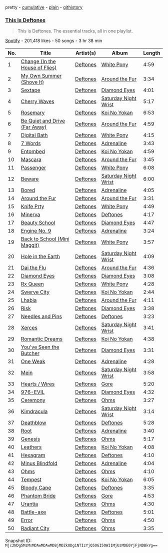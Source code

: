 pretty - [cumulative](/playlists/cumulative/37i9dQZF1DZ06evO3WNHaM.md) - [plain](/playlists/plain/37i9dQZF1DZ06evO3WNHaM) - [githistory](https://github.githistory.xyz/mackorone/spotify-playlist-archive/blob/main/playlists/plain/37i9dQZF1DZ06evO3WNHaM)

### [This Is Deftones](https://open.spotify.com/playlist/37i9dQZF1DZ06evO3WNHaM)

> This is Deftones\. The essential tracks, all in one playlist.

[Spotify](https://open.spotify.com/user/spotify) - 201,418 likes - 50 songs - 3 hr 38 min

| No. | Title | Artist(s) | Album | Length |
|---|---|---|---|---|
| 1 | [Change \(In the House of Flies\)](https://open.spotify.com/track/51c94ac31swyDQj9B3Lzs3) | [Deftones](https://open.spotify.com/artist/6Ghvu1VvMGScGpOUJBAHNH) | [White Pony](https://open.spotify.com/album/5LEXck3kfixFaA3CqVE7bC) | 4:59 |
| 2 | [My Own Summer \(Shove It\)](https://open.spotify.com/track/1158ckiB5S4cpsdYHDB9IF) | [Deftones](https://open.spotify.com/artist/6Ghvu1VvMGScGpOUJBAHNH) | [Around the Fur](https://open.spotify.com/album/7o4UsmV37Sg5It2Eb7vHzu) | 3:34 |
| 3 | [Sextape](https://open.spotify.com/track/1EryAkZ0VHstC6haIxVBiE) | [Deftones](https://open.spotify.com/artist/6Ghvu1VvMGScGpOUJBAHNH) | [Diamond Eyes](https://open.spotify.com/album/1GjjBpY2iDwSQs5bykQI5e) | 4:01 |
| 4 | [Cherry Waves](https://open.spotify.com/track/70L6nHORQsblY813yNqUR3) | [Deftones](https://open.spotify.com/artist/6Ghvu1VvMGScGpOUJBAHNH) | [Saturday Night Wrist](https://open.spotify.com/album/4ilqDlqD37nilewk9x8tyZ) | 5:17 |
| 5 | [Rosemary](https://open.spotify.com/track/4FEr6dIdH6EqLKR0jB560J) | [Deftones](https://open.spotify.com/artist/6Ghvu1VvMGScGpOUJBAHNH) | [Koi No Yokan](https://open.spotify.com/album/4PIVdqvL1Rc7T7Vfsr8n8Q) | 6:53 |
| 6 | [Be Quiet and Drive \(Far Away\)](https://open.spotify.com/track/4Uiw0Sl9yskBaC6P4DcdVD) | [Deftones](https://open.spotify.com/artist/6Ghvu1VvMGScGpOUJBAHNH) | [Around the Fur](https://open.spotify.com/album/7o4UsmV37Sg5It2Eb7vHzu) | 4:59 |
| 7 | [Digital Bath](https://open.spotify.com/track/2jSJm3Gv6GLxduWLenmjKS) | [Deftones](https://open.spotify.com/artist/6Ghvu1VvMGScGpOUJBAHNH) | [White Pony](https://open.spotify.com/album/5LEXck3kfixFaA3CqVE7bC) | 4:15 |
| 8 | [7 Words](https://open.spotify.com/track/6DoXuH326aAYEN8CnlLmhP) | [Deftones](https://open.spotify.com/artist/6Ghvu1VvMGScGpOUJBAHNH) | [Adrenaline](https://open.spotify.com/album/30YN03R4Bjl8Qwz8wPRoXG) | 3:43 |
| 9 | [Entombed](https://open.spotify.com/track/4bLCPfBLKlqiONo6TALTh5) | [Deftones](https://open.spotify.com/artist/6Ghvu1VvMGScGpOUJBAHNH) | [Koi No Yokan](https://open.spotify.com/album/4PIVdqvL1Rc7T7Vfsr8n8Q) | 4:59 |
| 10 | [Mascara](https://open.spotify.com/track/4cLdpErILMO8Db8pQVAVcZ) | [Deftones](https://open.spotify.com/artist/6Ghvu1VvMGScGpOUJBAHNH) | [Around the Fur](https://open.spotify.com/album/7o4UsmV37Sg5It2Eb7vHzu) | 3:45 |
| 11 | [Passenger](https://open.spotify.com/track/7IoK6jZBxY7NMoQPoPXZCF) | [Deftones](https://open.spotify.com/artist/6Ghvu1VvMGScGpOUJBAHNH) | [White Pony](https://open.spotify.com/album/5LEXck3kfixFaA3CqVE7bC) | 6:08 |
| 12 | [Beware](https://open.spotify.com/track/2ASygm7048ssav4ekbehPS) | [Deftones](https://open.spotify.com/artist/6Ghvu1VvMGScGpOUJBAHNH) | [Saturday Night Wrist](https://open.spotify.com/album/4ilqDlqD37nilewk9x8tyZ) | 6:00 |
| 13 | [Bored](https://open.spotify.com/track/0PicuPCfXDJyyRtOR1ukGW) | [Deftones](https://open.spotify.com/artist/6Ghvu1VvMGScGpOUJBAHNH) | [Adrenaline](https://open.spotify.com/album/30YN03R4Bjl8Qwz8wPRoXG) | 4:05 |
| 14 | [Around the Fur](https://open.spotify.com/track/3Fwe3XoPOiyWUPYdBKMTqV) | [Deftones](https://open.spotify.com/artist/6Ghvu1VvMGScGpOUJBAHNH) | [Around the Fur](https://open.spotify.com/album/7o4UsmV37Sg5It2Eb7vHzu) | 3:31 |
| 15 | [Knife Prty](https://open.spotify.com/track/42Kv1RoTAm09FeytxiuZIB) | [Deftones](https://open.spotify.com/artist/6Ghvu1VvMGScGpOUJBAHNH) | [White Pony](https://open.spotify.com/album/5LEXck3kfixFaA3CqVE7bC) | 4:49 |
| 16 | [Minerva](https://open.spotify.com/track/1gzWd0ILFaCoHUfQSkCIvl) | [Deftones](https://open.spotify.com/artist/6Ghvu1VvMGScGpOUJBAHNH) | [Deftones](https://open.spotify.com/album/6252G7bGCVijXlqAjtjeDP) | 4:17 |
| 17 | [Beauty School](https://open.spotify.com/track/5sUCU4eiyf0pplIJ7OGEoc) | [Deftones](https://open.spotify.com/artist/6Ghvu1VvMGScGpOUJBAHNH) | [Diamond Eyes](https://open.spotify.com/album/1GjjBpY2iDwSQs5bykQI5e) | 4:47 |
| 18 | [Engine No\. 9](https://open.spotify.com/track/5vVKkF3xih38Vcoo4HgAo8) | [Deftones](https://open.spotify.com/artist/6Ghvu1VvMGScGpOUJBAHNH) | [Adrenaline](https://open.spotify.com/album/30YN03R4Bjl8Qwz8wPRoXG) | 3:24 |
| 19 | [Back to School \(Mini Maggit\)](https://open.spotify.com/track/0Qrb3L8JgreLBW8g4qyan9) | [Deftones](https://open.spotify.com/artist/6Ghvu1VvMGScGpOUJBAHNH) | [White Pony](https://open.spotify.com/album/5LEXck3kfixFaA3CqVE7bC) | 3:57 |
| 20 | [Hole in the Earth](https://open.spotify.com/track/5Bpc360LNUScK53FrM8nvB) | [Deftones](https://open.spotify.com/artist/6Ghvu1VvMGScGpOUJBAHNH) | [Saturday Night Wrist](https://open.spotify.com/album/4ilqDlqD37nilewk9x8tyZ) | 4:09 |
| 21 | [Dai the Flu](https://open.spotify.com/track/2cN7qiHMJflO91pkG9HoO1) | [Deftones](https://open.spotify.com/artist/6Ghvu1VvMGScGpOUJBAHNH) | [Around the Fur](https://open.spotify.com/album/7o4UsmV37Sg5It2Eb7vHzu) | 4:36 |
| 22 | [Diamond Eyes](https://open.spotify.com/track/6nmDEbjMZru5j55HIkX2yZ) | [Deftones](https://open.spotify.com/artist/6Ghvu1VvMGScGpOUJBAHNH) | [Diamond Eyes](https://open.spotify.com/album/1GjjBpY2iDwSQs5bykQI5e) | 3:08 |
| 23 | [Rx Queen](https://open.spotify.com/track/6HgrJfzfj9WRBABdussy8z) | [Deftones](https://open.spotify.com/artist/6Ghvu1VvMGScGpOUJBAHNH) | [White Pony](https://open.spotify.com/album/5LEXck3kfixFaA3CqVE7bC) | 4:28 |
| 24 | [Swerve City](https://open.spotify.com/track/2OUR8g12h5qsGDs1v5lqvp) | [Deftones](https://open.spotify.com/artist/6Ghvu1VvMGScGpOUJBAHNH) | [Koi No Yokan](https://open.spotify.com/album/4PIVdqvL1Rc7T7Vfsr8n8Q) | 2:44 |
| 25 | [Lhabia](https://open.spotify.com/track/28q0pUwcJRS2tGZsYH6xL5) | [Deftones](https://open.spotify.com/artist/6Ghvu1VvMGScGpOUJBAHNH) | [Around the Fur](https://open.spotify.com/album/7o4UsmV37Sg5It2Eb7vHzu) | 4:11 |
| 26 | [Risk](https://open.spotify.com/track/0lqHgjNrXmtFroWDqwV1iQ) | [Deftones](https://open.spotify.com/artist/6Ghvu1VvMGScGpOUJBAHNH) | [Diamond Eyes](https://open.spotify.com/album/1GjjBpY2iDwSQs5bykQI5e) | 3:38 |
| 27 | [Needles and Pins](https://open.spotify.com/track/1oTKnx7AgEhA5wUs3Z8rrr) | [Deftones](https://open.spotify.com/artist/6Ghvu1VvMGScGpOUJBAHNH) | [Deftones](https://open.spotify.com/album/6252G7bGCVijXlqAjtjeDP) | 3:23 |
| 28 | [Xerces](https://open.spotify.com/track/5hxcxipGOjgTzrPOkfsyyS) | [Deftones](https://open.spotify.com/artist/6Ghvu1VvMGScGpOUJBAHNH) | [Saturday Night Wrist](https://open.spotify.com/album/4ilqDlqD37nilewk9x8tyZ) | 3:41 |
| 29 | [Romantic Dreams](https://open.spotify.com/track/23ZfYXdy2deoaf4u1XObHZ) | [Deftones](https://open.spotify.com/artist/6Ghvu1VvMGScGpOUJBAHNH) | [Koi No Yokan](https://open.spotify.com/album/4PIVdqvL1Rc7T7Vfsr8n8Q) | 4:38 |
| 30 | [You've Seen the Butcher](https://open.spotify.com/track/0oHj2DHtNVWEgBqOa1bejc) | [Deftones](https://open.spotify.com/artist/6Ghvu1VvMGScGpOUJBAHNH) | [Diamond Eyes](https://open.spotify.com/album/1GjjBpY2iDwSQs5bykQI5e) | 3:31 |
| 31 | [One Weak](https://open.spotify.com/track/4Bj9dhsxbIwrblcmBs9BpZ) | [Deftones](https://open.spotify.com/artist/6Ghvu1VvMGScGpOUJBAHNH) | [Adrenaline](https://open.spotify.com/album/30YN03R4Bjl8Qwz8wPRoXG) | 4:28 |
| 32 | [Mein](https://open.spotify.com/track/7vfUhnW7qDtkFId4GJnvtA) | [Deftones](https://open.spotify.com/artist/6Ghvu1VvMGScGpOUJBAHNH) | [Saturday Night Wrist](https://open.spotify.com/album/4ilqDlqD37nilewk9x8tyZ) | 3:58 |
| 33 | [Hearts / Wires](https://open.spotify.com/track/1SeMnyEb5dwCBLU3QUC0K2) | [Deftones](https://open.spotify.com/artist/6Ghvu1VvMGScGpOUJBAHNH) | [Gore](https://open.spotify.com/album/3tsXyEbUQehXPaRFCS8K1n) | 5:20 |
| 34 | [976\-EVIL](https://open.spotify.com/track/3hb4W4FUPjyWUbYY2Sfih5) | [Deftones](https://open.spotify.com/artist/6Ghvu1VvMGScGpOUJBAHNH) | [Diamond Eyes](https://open.spotify.com/album/1GjjBpY2iDwSQs5bykQI5e) | 4:32 |
| 35 | [Ceremony](https://open.spotify.com/track/2X5SHv5ubRTNIgMxxCPYdo) | [Deftones](https://open.spotify.com/artist/6Ghvu1VvMGScGpOUJBAHNH) | [Ohms](https://open.spotify.com/album/0VEFy5MsBiq0u2lWL0OwOd) | 3:27 |
| 36 | [Kimdracula](https://open.spotify.com/track/4m8wPzkI1y0sUdqEh4A7fq) | [Deftones](https://open.spotify.com/artist/6Ghvu1VvMGScGpOUJBAHNH) | [Saturday Night Wrist](https://open.spotify.com/album/4ilqDlqD37nilewk9x8tyZ) | 3:14 |
| 37 | [Deathblow](https://open.spotify.com/track/09QuitJuAP87RoBSpiCXPs) | [Deftones](https://open.spotify.com/artist/6Ghvu1VvMGScGpOUJBAHNH) | [Deftones](https://open.spotify.com/album/6252G7bGCVijXlqAjtjeDP) | 5:28 |
| 38 | [Root](https://open.spotify.com/track/2jkZB94i573H134wKmsw2y) | [Deftones](https://open.spotify.com/artist/6Ghvu1VvMGScGpOUJBAHNH) | [Adrenaline](https://open.spotify.com/album/30YN03R4Bjl8Qwz8wPRoXG) | 3:40 |
| 39 | [Genesis](https://open.spotify.com/track/6FfMQVzOC46ZL5byOQfUhT) | [Deftones](https://open.spotify.com/artist/6Ghvu1VvMGScGpOUJBAHNH) | [Ohms](https://open.spotify.com/album/0VEFy5MsBiq0u2lWL0OwOd) | 5:17 |
| 40 | [Leathers](https://open.spotify.com/track/0RLhtEt50QUwKXNwKI4dSJ) | [Deftones](https://open.spotify.com/artist/6Ghvu1VvMGScGpOUJBAHNH) | [Koi No Yokan](https://open.spotify.com/album/4PIVdqvL1Rc7T7Vfsr8n8Q) | 4:08 |
| 41 | [Hexagram](https://open.spotify.com/track/2xgvuJvwjnaJHFHb66E3nq) | [Deftones](https://open.spotify.com/artist/6Ghvu1VvMGScGpOUJBAHNH) | [Deftones](https://open.spotify.com/album/6252G7bGCVijXlqAjtjeDP) | 4:10 |
| 42 | [Minus Blindfold](https://open.spotify.com/track/5zFalOg043nNnRYtU7TS1T) | [Deftones](https://open.spotify.com/artist/6Ghvu1VvMGScGpOUJBAHNH) | [Adrenaline](https://open.spotify.com/album/30YN03R4Bjl8Qwz8wPRoXG) | 4:04 |
| 43 | [Ohms](https://open.spotify.com/track/0h6vLT1rLneoc5I4sOxvB1) | [Deftones](https://open.spotify.com/artist/6Ghvu1VvMGScGpOUJBAHNH) | [Ohms](https://open.spotify.com/album/0VEFy5MsBiq0u2lWL0OwOd) | 4:10 |
| 44 | [Tempest](https://open.spotify.com/track/1parffUcsk8pfGbyMtGnmW) | [Deftones](https://open.spotify.com/artist/6Ghvu1VvMGScGpOUJBAHNH) | [Koi No Yokan](https://open.spotify.com/album/4PIVdqvL1Rc7T7Vfsr8n8Q) | 6:05 |
| 45 | [Bloody Cape](https://open.spotify.com/track/66ace8nbTVjgHTed107cDn) | [Deftones](https://open.spotify.com/artist/6Ghvu1VvMGScGpOUJBAHNH) | [Deftones](https://open.spotify.com/album/6252G7bGCVijXlqAjtjeDP) | 3:35 |
| 46 | [Phantom Bride](https://open.spotify.com/track/33qrQEXQJg4uk6k8fZgoOa) | [Deftones](https://open.spotify.com/artist/6Ghvu1VvMGScGpOUJBAHNH) | [Gore](https://open.spotify.com/album/3tsXyEbUQehXPaRFCS8K1n) | 4:53 |
| 47 | [Urantia](https://open.spotify.com/track/33WXUh74RZ4CEfUkpJwHWE) | [Deftones](https://open.spotify.com/artist/6Ghvu1VvMGScGpOUJBAHNH) | [Ohms](https://open.spotify.com/album/0VEFy5MsBiq0u2lWL0OwOd) | 4:30 |
| 48 | [Battle\-axe](https://open.spotify.com/track/2ouqll9zsD2cjcGUfgtInW) | [Deftones](https://open.spotify.com/artist/6Ghvu1VvMGScGpOUJBAHNH) | [Deftones](https://open.spotify.com/album/6252G7bGCVijXlqAjtjeDP) | 5:01 |
| 49 | [Error](https://open.spotify.com/track/5XQPlP8yHnXz5qTjIZ10gC) | [Deftones](https://open.spotify.com/artist/6Ghvu1VvMGScGpOUJBAHNH) | [Ohms](https://open.spotify.com/album/0VEFy5MsBiq0u2lWL0OwOd) | 4:50 |
| 50 | [Radiant City](https://open.spotify.com/track/33Mdiqg5G8TNeaKQHntgyU) | [Deftones](https://open.spotify.com/artist/6Ghvu1VvMGScGpOUJBAHNH) | [Ohms](https://open.spotify.com/album/0VEFy5MsBiq0u2lWL0OwOd) | 3:35 |

Snapshot ID: `Mjc2NDg5MzMsMDAwMDAwMDBjMDZkODg1NTIzYjQ5OGI5OWI1MjUzMDE0YjFjNDBkYg==`
